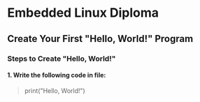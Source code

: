 # Embedded Linux Diploma

## Create Your First "Hello, World!" Program

### Steps to Create "Hello, World!"

#### 1. Write the following code in file:
> print("Hello, World!")

